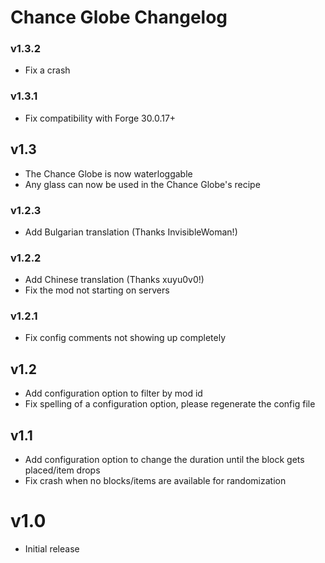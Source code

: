 # Chance Globe Changelog

### v1.3.2
- Fix a crash

### v1.3.1
- Fix compatibility with Forge 30.0.17+

## v1.3
- The Chance Globe is now waterloggable
- Any glass can now be used in the Chance Globe's recipe

### v1.2.3
- Add Bulgarian translation (Thanks InvisibleWoman!)

### v1.2.2
- Add Chinese translation (Thanks xuyu0v0!)
- Fix the mod not starting on servers

### v1.2.1
- Fix config comments not showing up completely

## v1.2
- Add configuration option to filter by mod id
- Fix spelling of a configuration option, please regenerate the config file

## v1.1
- Add configuration option to change the duration until the block gets placed/item drops
- Fix crash when no blocks/items are available for randomization

# v1.0
- Initial release